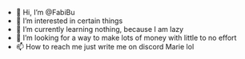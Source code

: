 - 👋 Hi, I’m @FabiBu
- 👀 I’m interested in certain things
- 🌱 I’m currently learning nothing, because I am lazy
- 💞️ I’m looking for a way to make lots of money with little to no effort
- 📫 How to reach me just write me on discord Marie lol

<!---
FabiBu/FabiBu is a ✨ special ✨ repository because its `README.md` (this file) appears on your GitHub profile.
You can click the Preview link to take a look at your changes.
--->
